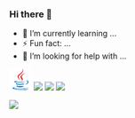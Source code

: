 ### Hi there 👋

- 🌱 I’m currently learning ...
- ⚡ Fun fact: ...
- 🤔 I’m looking for help with ...

<img src="https://raw.githubusercontent.com/devicons/devicon/master/icons/java/java-original.svg" height=40 widht=40> <img src="https://img.shields.io/badge/-kotlin-006a71?style=plastic&logo=kotlin"> <img src="https://img.shields.io/badge/Android_Studio-3DDC84?style=plastic&logo=android"> <img src="https://img.shields.io/badge/-Git-black?style=plastic&logo=git"> 

<p align="left"> 
   <img height="50%" width="auto" src ="https://github-readme-stats.vercel.app/api/top-langs/?username=agam33&layout=compact&hide_border=true&theme=darcula&bg_color=00000000&langs_count=6&hide=jupyter%20notebook,tex,css,php">    
</p>





<!--
**Agam33/Agam33** is a ✨ _special_ ✨ repository because its `README.md` (this file) appears on your GitHub profile.

leetcode status
<img height="50%" width="40%" src="https://leetcard.jacoblin.cool/yellow22"/>

Here are some ideas to get you started:

- 🔭 I’m currently working on ...
- 🌱 I’m currently learning ...
- 👯 I’m looking to collaborate on ...
- 🤔 I’m looking for help with ...
- 💬 Ask me about ...
- 📫 How to reach me: ...
- 😄 Pronouns: ...
- ⚡ Fun fact: ...
-->
